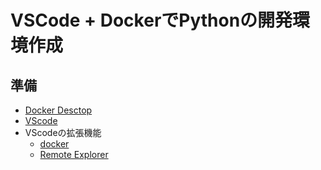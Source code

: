 # VSCode + DockerでPythonの開発環境作成
## 準備
* [Docker Desctop](https://www.docker.com/products/docker-desktop/)
* [VScode](https://azure.microsoft.com/ja-jp/products/visual-studio-code/)
* VScodeの拡張機能
  * [docker](https://marketplace.visualstudio.com/items?itemName=ms-azuretools.vscode-docker)
  * [Remote Explorer](https://marketplace.visualstudio.com/items?itemName=ms-vscode.remote-explorer)
